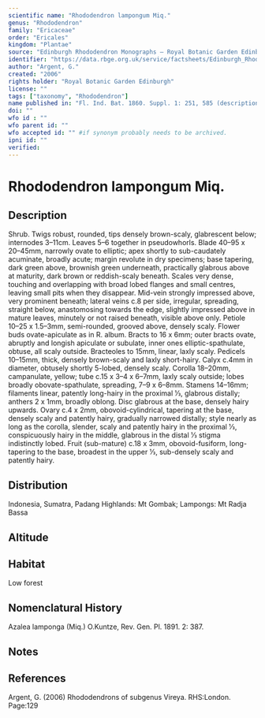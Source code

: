 ```yaml
---
scientific name: "Rhododendron lampongum Miq."
genus: "Rhododendron"
family: "Ericaceae"
order: "Ericales"
kingdom: "Plantae"
source: "Edinburgh Rhododendron Monographs – Royal Botanic Garden Edinburgh"
identifier: "https://data.rbge.org.uk/service/factsheets/Edinburgh_Rhododendron_Monographs.xhtml"
author: "Argent, G."
created: "2006"
rights holder: "Royal Botanic Garden Edinburgh"
license: ""
tags: ["taxonomy", "Rhododendron"]
name published in: "Fl. Ind. Bat. 1860. Suppl. 1: 251, 585 (description)."
doi: ""
wfo id : ""
wfo parent id: ""
wfo accepted id: "" #if synonym probably needs to be archived.                      
ipni id: ""
verified:
---
```


                       

# Rhododendron lampongum Miq.

## Description
Shrub. Twigs robust, rounded, tips densely brown-scaly, glabrescent below; internodes 3–11cm. Leaves 5–6 together in pseudowhorls. Blade 40–95 x 20–45mm, narrowly ovate to elliptic; apex shortly to sub-caudately acuminate, broadly acute; margin revolute in dry specimens; base tapering, dark green above, brownish green underneath, practically glabrous above at maturity, dark brown or reddish-scaly beneath. Scales very dense, touching and overlapping with broad lobed flanges and small centres, leaving small pits when they disappear. Mid-vein strongly impressed above, very prominent beneath; lateral veins c.8 per side, irregular, spreading, straight below, anastomosing towards the edge, slightly impressed above in mature leaves, minutely or not raised beneath, visible above only. Petiole 10–25 x 1.5–3mm, semi-rounded, grooved above, densely scaly. Flower buds ovate-apiculate as in R. album. Bracts to 16 x 6mm; outer bracts ovate, abruptly and longish apiculate or subulate, inner ones elliptic-spathulate, obtuse, all scaly outside. Bracteoles to 15mm, linear, laxly scaly. Pedicels 10–15mm, thick, densely brown-scaly and laxly short-hairy. Calyx c.4mm in diameter, obtusely shortly 5-lobed, densely scaly. Corolla 18–20mm, campanulate, yellow; tube c.15 x 3–4 x 6–7mm, laxly scaly outside; lobes broadly obovate-spathulate, spreading, 7–9 x 6–8mm. Stamens 14–16mm; filaments linear, patently long-hairy in the proximal 1⁄3, glabrous distally; anthers 2 x 1mm, broadly oblong. Disc glabrous at the base, densely hairy upwards. Ovary c.4 x 2mm, obovoid-cylindrical, tapering at the base, densely scaly and patently hairy, gradually narrowed distally; style nearly as long as the corolla, slender, scaly and patently hairy in the proximal 1⁄3, conspicuously hairy in the middle, glabrous in the distal 1⁄3 stigma indistinctly lobed. Fruit (sub-mature) c.18 x 3mm, obovoid-fusiform, long-tapering to the base, broadest in the upper 1⁄3, sub-densely scaly and patently hairy.

## Distribution
Indonesia, Sumatra, Padang Highlands: Mt Gombak; Lampongs: Mt Radja Bassa

## Altitude


## Habitat
Low forest

## Nomenclatural History
Azalea lamponga (Miq.) O.Kuntze, Rev. Gen. Pl. 1891. 2: 387.
                       
## Notes


## References

Argent, G. (2006) Rhododendrons of subgenus Vireya. RHS:London. Page:129
